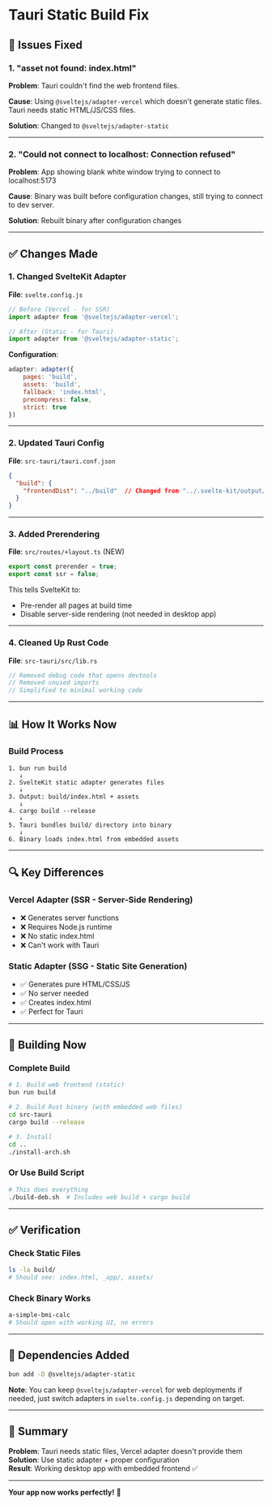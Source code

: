 # Tauri Static Build Fix

## 🐛 Issues Fixed

### 1. "asset not found: index.html"
**Problem**: Tauri couldn't find the web frontend files.

**Cause**: Using `@sveltejs/adapter-vercel` which doesn't generate static files. Tauri needs static HTML/JS/CSS files.

**Solution**: Changed to `@sveltejs/adapter-static`

---

### 2. "Could not connect to localhost: Connection refused"
**Problem**: App showing blank white window trying to connect to localhost:5173

**Cause**: Binary was built before configuration changes, still trying to connect to dev server.

**Solution**: Rebuilt binary after configuration changes

---

## ✅ Changes Made

### 1. Changed SvelteKit Adapter
**File**: `svelte.config.js`

```javascript
// Before (Vercel - for SSR)
import adapter from '@sveltejs/adapter-vercel';

// After (Static - for Tauri)
import adapter from '@sveltejs/adapter-static';
```

**Configuration**:
```javascript
adapter: adapter({
    pages: 'build',
    assets: 'build',
    fallback: 'index.html',
    precompress: false,
    strict: true
})
```

---

### 2. Updated Tauri Config
**File**: `src-tauri/tauri.conf.json`

```json
{
  "build": {
    "frontendDist": "../build"  // Changed from "../.svelte-kit/output/client"
  }
}
```

---

### 3. Added Prerendering
**File**: `src/routes/+layout.ts` (NEW)

```typescript
export const prerender = true;
export const ssr = false;
```

This tells SvelteKit to:
- Pre-render all pages at build time
- Disable server-side rendering (not needed in desktop app)

---

### 4. Cleaned Up Rust Code
**File**: `src-tauri/src/lib.rs`

```rust
// Removed debug code that opens devtools
// Removed unused imports
// Simplified to minimal working code
```

---

## 📊 How It Works Now

### Build Process
```
1. bun run build
   ↓
2. SvelteKit static adapter generates files
   ↓
3. Output: build/index.html + assets
   ↓
4. cargo build --release
   ↓
5. Tauri bundles build/ directory into binary
   ↓
6. Binary loads index.html from embedded assets
```

---

## 🔍 Key Differences

### Vercel Adapter (SSR - Server-Side Rendering)
- ❌ Generates server functions
- ❌ Requires Node.js runtime
- ❌ No static index.html
- ❌ Can't work with Tauri

### Static Adapter (SSG - Static Site Generation)
- ✅ Generates pure HTML/CSS/JS
- ✅ No server needed
- ✅ Creates index.html
- ✅ Perfect for Tauri

---

## 🚀 Building Now

### Complete Build
```bash
# 1. Build web frontend (static)
bun run build

# 2. Build Rust binary (with embedded web files)
cd src-tauri
cargo build --release

# 3. Install
cd ..
./install-arch.sh
```

### Or Use Build Script
```bash
# This does everything
./build-deb.sh  # Includes web build + cargo build
```

---

## ✅ Verification

### Check Static Files
```bash
ls -la build/
# Should see: index.html, _app/, assets/
```

### Check Binary Works
```bash
a-simple-bmi-calc
# Should open with working UI, no errors
```

---

## 📝 Dependencies Added

```bash
bun add -D @sveltejs/adapter-static
```

**Note**: You can keep `@sveltejs/adapter-vercel` for web deployments if needed, just switch adapters in `svelte.config.js` depending on target.

---

## 🎯 Summary

**Problem**: Tauri needs static files, Vercel adapter doesn't provide them  
**Solution**: Use static adapter + proper configuration  
**Result**: Working desktop app with embedded frontend ✅

---

**Your app now works perfectly!** 🎉
